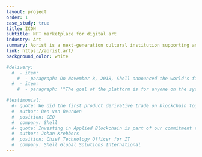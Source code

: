```yaml
---
layout: project
order: 1
case_study: true
title: ICON
subtitle: NFT marketplace for digital art
industry: Art
summary: Aorist is a next-generation cultural institution supporting an NFT marketplace for artists creating digital art.
link: https://aorist.art/
background_color: white

#delivery:
  #  - item:
    #  - paragraph: On November 8, 2018, Shell announced the world's first oil product derivatives trade using blockchain technology developed with Applied Blockchain. The technology is currently being used within Shell, allowing the company’s various businesses to trade by seeing real time prices from its trading teams.
  #  - item:
    #  - paragraph: '"The goal of the platform is for anyone on the system to be able to look at a particular energy product at any time and understand where it is being traded and at what price. This will allow trades to be executed more quickly and efficiently to manage their business needs and exposures as required" says Martin Ireland, GM Price Risk Management at Shell.'

#testimonial:
  #- quote: We did the first product derivative trade on blockchain together with our partner Applied Blockchain
  #  author: Ben van Beurden
  #  position: CEO
  #  company: Shell
  #- quote: Investing in Applied Blockchain is part of our commitment to use digitalisation to create value in our core business and develop new business models.
  #  author: Johan Krebbers
  #  position: Chief Technology Officer for IT
  #  company: Shell Global Solutions International
---
```

